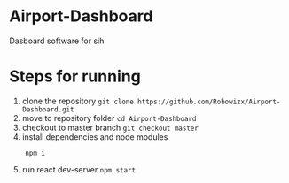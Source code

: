 # Airport-Dashboard
Dasboard software for sih

# Steps for running
1) clone the repository
  ``` git clone https://github.com/Robowizx/Airport-Dashboard.git ```
2) move to repository folder
  ``` cd Airport-Dashboard ```
3) checkout to master branch
  ``` git checkout master ```
4) install dependencies and node modules
  ``` cd Frontend
      npm i 
  ```
5) run react dev-server
  ``` npm start ```
  
